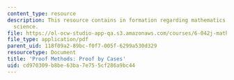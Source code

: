 ```yaml
---
content_type: resource
description: This resource contains in formation regarding mathematics for computer
  science.
file: https://ol-ocw-studio-app-qa.s3.amazonaws.com/courses/6-042j-mathematics-for-computer-science-spring-2015/cd970309b8be63ba7e755cf286a9bc44_MIT6_042JS16_ProofCases.pdf
file_type: application/pdf
parent_uid: 118f09a2-89bc-f0f7-005f-6299a530d329
resourcetype: Document
title: 'Proof Methods: Proof by Cases'
uid: cd970309-b8be-63ba-7e75-5cf286a9bc44
---
```

